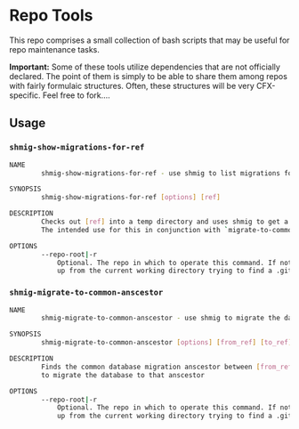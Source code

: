 Repo Tools
=============================================================================

This repo comprises a small collection of bash scripts that may be useful for repo maintenance tasks.

**Important:** Some of these tools utilize dependencies that are not officially declared. The point of them is simply to be able to share them among repos with fairly formulaic structures. Often, these structures will be very CFX-specific. Feel free to fork....


## Usage

### `shmig-show-migrations-for-ref`

```sh
NAME
        shmig-show-migrations-for-ref - use shmig to list migrations for a particular branch of a git repository

SYNOPSIS
        shmig-show-migrations-for-ref [options] [ref]

DESCRIPTION
        Checks out [ref] into a temp directory and uses shmig to get a full list of available migrations.
        The intended use for this in conjunction with `migrate-to-common-anscestor`.

OPTIONS
        --repo-root|-r
            Optional. The repo in which to operate this command. If not supplied, the command moves
            up from the current working directory trying to find a .git directory.
```

### `shmig-migrate-to-common-anscestor`

```sh
NAME
        shmig-migrate-to-common-anscestor - use shmig to migrate the database of a repository to the common anscestor of two refs

SYNOPSIS
        shmig-migrate-to-common-anscestor [options] [from_ref] [to_ref]

DESCRIPTION
        Finds the common database migration anscestor between [from_ref] and [to_ref] and uses shmig
        to migrate the database to that anscestor

OPTIONS
        --repo-root|-r
            Optional. The repo in which to operate this command. If not supplied, the command moves
            up from the current working directory trying to find a .git directory.
```

